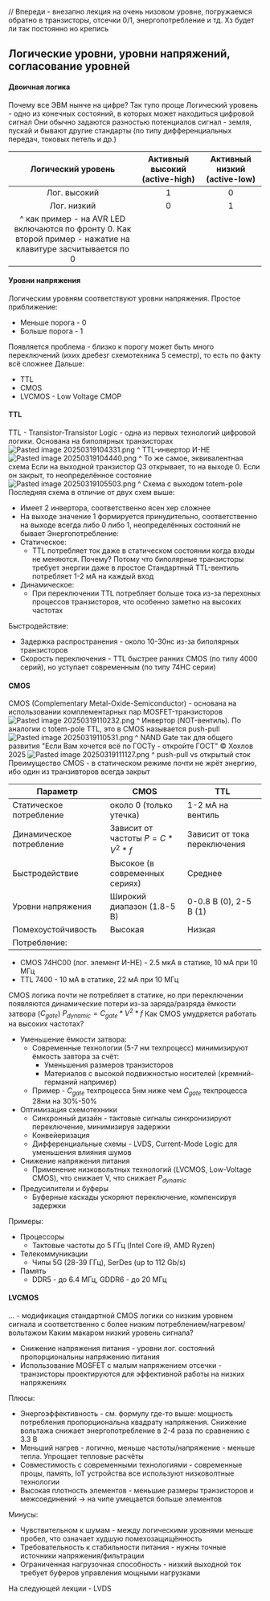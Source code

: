 // Впереди - внезапно лекция на очень низовом уровне, погружаемся обратно в транзисторы, отсечки 0/1, энергопотребление и тд. Хз будет ли так постоянно но крепись

## Логические уровни, уровни напряжений, согласование уровней

#### Двоичная логика

Почему все ЭВМ нынче на цифре? Так тупо проще
Логический уровень - одно из конечных состояний, в которых может находиться цифровой сигнал
Они обычно задаются разностью потенциалов сигнал - земля, пускай и бывают другие стандарты (по типу дифференциальных передач, токовых петель и др.)

|Логический уровень|Активный высокий (active-high)|Активный низкий (active-low)|
|:----------------:|:----------------------------:|:--------------------------:|
|Лог. высокий|1|0|
|Лог. низкий|0|1|
|^ как пример - на AVR LED включаются по фронту 0. Как второй пример - нажатие на клавитуре засчитывается по 0|||

#### Уровни напряжения

Логическим уровням соответствуют уровни напряжения. Простое приближение:

* Меньше порога - 0
* Больше порога - 1

Появляется проблема - близко к порогу может быть много переключений (ихих дребезг схемотехника 5 семестр), то есть по факту всё сложнее
Дальше:

* TTL
* CMOS
* LVCMOS - Low Voltage CMOP

#### TTL

TTL - Transistor-Transistor Logic - одна из первых технологий цифровой логики. Основана на биполярных транзисторах
![Pasted image 20250319104331.png](%D0%9F%D0%B8%D0%BA%D1%87%D0%B8/%D0%9B%D0%B5%D0%BA%D1%86%D0%B8%D0%B8/Pasted%20image%2020250319104331.png)
^ TTL-инвертор И-НЕ
![Pasted image 20250319104440.png](%D0%9F%D0%B8%D0%BA%D1%87%D0%B8/%D0%9B%D0%B5%D0%BA%D1%86%D0%B8%D0%B8/Pasted%20image%2020250319104440.png)
^ То же самое, эквивалентная схема
Если на выходной транзистор Q3 открывает, то на выходе 0. Если он закрыт, то неопределённое состояние
![Pasted image 20250319105503.png](%D0%9F%D0%B8%D0%BA%D1%87%D0%B8/%D0%9B%D0%B5%D0%BA%D1%86%D0%B8%D0%B8/Pasted%20image%2020250319105503.png)
^ Схема с выходом totem-pole
Последняя схема в отличие от двух схем выше:

* Имеет 2 инвертора, соответственно ясен хер сложнее
* На выходе значение 1 формируется принудительно, соответственно на выходе всегда либо 0 либо 1, неопределённых состояний не бывает
  Энергопотребление:
* Статическое:
  * TTL потребляет ток даже в статическом состоянии когда входы не меняются. Почему? Потому что биполярные транзисторы требует энергии даже в простое
    Стандартный TTL-вентиль потребляет 1-2 мА на каждый вход
* Динамическое:
  * При переключении TTL потребляет больше тока из-за перехоных процессов транзисторов, что особенно заметно на высоких частотах

Быстродействие:

* Задержка распространения - около 10-30нс из-за биполярных транзисторов
* Скорость переключения - TTL быстрее ранних CMOS (по типу 4000 серий), но уступает современным (по типу 74HC серии)

#### CMOS

CMOS (Complementary Metal-Oxide-Semiconductor) - основана на использовании комплементарных пар MOSFET-транзисторов
![Pasted image 20250319110232.png](%D0%9F%D0%B8%D0%BA%D1%87%D0%B8/%D0%9B%D0%B5%D0%BA%D1%86%D0%B8%D0%B8/Pasted%20image%2020250319110232.png)
^ Инвертор (NOT-вентиль). По аналогии с totem-pole TTL, это в CMOS называется push-pull
![Pasted image 20250319110531.png](%D0%9F%D0%B8%D0%BA%D1%87%D0%B8/%D0%9B%D0%B5%D0%BA%D1%86%D0%B8%D0%B8/Pasted%20image%2020250319110531.png)
^ NAND Gate так для общего развития
"Если Вам хочется всё по ГОСТу - откройте ГОСТ"
©️ Хохлов 2025
![Pasted image 20250319111127.png](%D0%9F%D0%B8%D0%BA%D1%87%D0%B8/%D0%9B%D0%B5%D0%BA%D1%86%D0%B8%D0%B8/Pasted%20image%2020250319111127.png)
^ push-pull vs открытый сток
Преимущество CMOS - в статическом режиме почти не жрёт энергию, ибо один из транзивторов всегда закрыт

|Параметр|CMOS|TTL|
|--------|----|---|
|Статическое потребление|около 0 (только утечка)|1-2 мА на вентиль|
|Динамическое потребление|Зависит от частоты $P=C*V^2*f$|Зависит от тока переключения|
|Быстродействие|Высокое (в современных сериях)|Среднее|
|Уровни напряжения|Широкий диапазон (1.8-5 В)|0-0.8 В (0), 2-5 В (1)|
|Помехоустойчивость|Высокая|Низкая|
|Потребление:|||

* CMOS 74HC00 (лог. элемент И-НЕ) - 2.5 мкА в статике, 10 мА при 10 МГц
* TTL 7400 - 10 мА в статике, 22 мА при 10 МГц

CMOS логика почти не потребляет в статике, но при переключении появляются динамические потери из-за заряда/разряда ёмкости затвора ($C_{gate}$)
$P_{dynamic}=C_{gate}*V^2*f$
Как CMOS умудряется работать на высоких частотах?

* Уменьшение ёмкости затвора:
  * Современные технологии (5-7 нм техпроцесс) минимизируют ёмкость завтора за счёт:
    * Уменьшения размеров транзисторов
    * Материалов с высокой подвижностью носителей (кремний-германий например)
  * Пример - $C_{gate}$ техпроцесса 5нм ниже чем $C_{gate}$ техпроцесса 28нм на 30%-50%
* Оптимизация схемотехники
  * Синхронный дизайн - тактовые сигналы синхронизируют переключение, минимизируя задержки
  * Конвейеризация
  * Дифференциальные схемы - LVDS, Current-Mode Logic для уменьшения влияния шумов
* Снижение напряжения питания
  * Применение низковольтных технологий (LVCMOS, Low-Voltage CMOS), что снижает V, что снижает $P_{dynamic}$
* Предусилители и буферы
  * Буферные каскады ускоряют переключение, компенсируя задержки

Примеры:

* Процессоры
  * Тактовые частоты до 5 ГГц (Intel Core i9, AMD Ryzen)
* Телекоммуникации
  * Чипы 5G (28-39 ГГц), SerDes (up to 112 Gb/s)
* Память
  * DDR5 - до 6.4 МГц, GDDR6 - до 20 МГц

#### LVCMOS

... - модификация стандартной CMOS логики со низким уровнем сигнала и соответственно с более низким потреблением/нагревом/вольтажом
Каким макаром низкий уровень сигнала?

* Снижение напряжения питания - уровни лог. состояний пропорциональны напряжению питания
* Использование MOSFET с малым напряжением отсечки - транзисторы проектируются для эффективной работы на низких напряжениях

Плюсы:

* Энергоэффективность - см. формулу где-то выше: мощность потребления пропорциональна квадрату напряжения. Снижение вольтажа снижает энергопотребление в 2-4 раза по сравнению с 3.3 В
* Меньший нагрев - логично, меньше частоты/напряжение - меньше тепла. Упрощает тепловые расчёты
* Совместимость с современными технологиями - современные процы, память, IoT устройства все используют низковолтные технологии
* Высокая плотность элементов - меньшие размеры транзисторов и межсоединений -> на чипе умещается больше элементов

Минусы:

* Чувствительном к шумам - между логическими уровнями меньше пробел, что означает худшую помехозащищённость
* Требовательность к стабильности питания - нужны точные источники напряжения/фильтрации
* Ограниченная нагрузочная способность - низкий выходной ток требует буферов управления мощными нагрузками

На следующей лекции - LVDS
